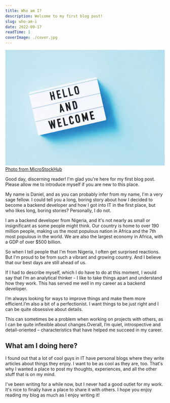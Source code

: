 ```yaml
---
title: Who am I?
description: Welcome to my first blog post!
slug: who-am-i
date: 2022-09-17
readTime: 1
coverImage: ./cover.jpg
---
```


![Alt text here](./cover.jpg)
[Photo from MicroStockHub](https://www.istockphoto.com/)


Good day, discerning reader! I'm glad you're here for my first blog post. Please allow me to introduce myself if you are new to this place. 

My name is Daniel, and as you can probably infer from my name, I'm a very sage fellow. I could tell you a long, boring story about how I decided to become a backend developer and how I got into IT in the first place, but who likes long, boring stories? Personally, I do not.

I am a backend developer from Nigeria, and it's not nearly as small or insignificant as some people might think. Our country is home to over 190 million people, making us the most populous nation in Africa and the 7th most populous in the world. We are also the largest economy in Africa, with a GDP of over $500 billion.

So when I tell people that I'm from Nigeria, I often get surprised reactions. But I'm proud to be from such a vibrant and growing country. And I believe that our best days are still ahead of us.

If I had to describe myself, which I do have to do at this moment, I would say that I’m an analytical thinker - I like to take things apart and understand how they work. This has served me well in my career as a backend developer.

I’m always looking for ways to improve things and make them more efficient.I’m also a bit of a perfectionist. I want things to be just right and I can be quite obsessive about details. 

This can sometimes be a problem when working on projects with others, as I can be quite inflexible about changes.Overall, I’m quiet, introspective and detail-oriented – characteristics that have helped me succeed in my career.

## What am I doing here?
I found out that a lot of cool guys in IT have personal blogs where they write articles about things they enjoy. I want to be as cool as they are, too. That's why I wanted a place to post my thoughts, experiences, and all the other stuff that is on my mind.

I've been writing for a while now, but I never had a good outlet for my work. It's nice to finally have a place to share it with others. I hope you enjoy reading my blog as much as I enjoy writing it!
